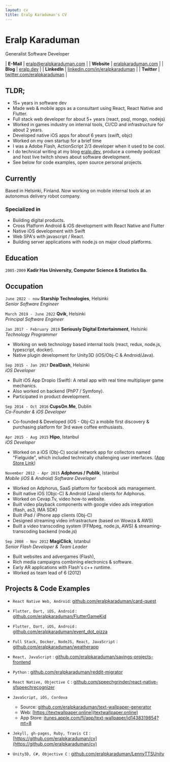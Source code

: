 ```yaml
---
layout: cv
title: Eralp Karaduman's CV
---
```


# Eralp Karaduman
Generalist Software Developer

| __E-Mail__   | [eralp@eralpkaraduman.com](mailto:eralp@eralpkaraduman.com)              | 
| __Website__  | [eralpkaraduman.com](https://eralpkaraduman.com)                         |
| __Blog__     | [eralp.dev](https://eralp.dev)                                           |
| __LinkedIn__ | [linkedin.com/in/eralpkaraduman](https://linkedin.com/in/eralpkaraduman) |
| __Twitter__  | [twitter.com/eralpkaraduman](https://twitter.com/eralpkaraduman)         |

## TLDR;

- 15+ years in software dev
- Made web & mobile apps as a consultant using React, React Native and Flutter.
- Full stack web developer for about 5+ years (react, psql, mongo, nodejs)
- Worked in games industry on internal tools, CI/CD and infrastructure for about 2 years.
- Developed native iOS apps for about 6 years (swift, objc)
- Worked on my own startup for a brief time
- I was a Adobe Flash, ActionScript 2/3 developer when it used to be cool.
- I do technical writing at my blog [eralp.dev](eralp.dev), produce a comedy podcast and host live twitch shows about software development.
- See below for code examples, open source personal projects.

## Currently

Based in Helsinki, Finland. Now working on mobile internal tools at an autonomus delivery robot company.


### Specialized in

- Building digital products.
- Cross Platform Android & iOS development with React Native and Flutter
- Native iOS development with Swift
- Web SPA's with javascript / React.
- Building server applications with node.js on major cloud platforms.


## Education

`2005-2009`
__Kadir Has University, Computer Science & Statistics Ba.__


## Occupation

`June 2022 - now`
__Starship Technologies__, Helsinki  
_Senior Software Engineer_


`March 2019 - June 2022`
__Qvik__, Helsinki  
_Principal Software Engineer_


`Jan 2017 - February 2019`
__Seriously Digital Entertainment__, Helsinki  
_Technology Programmer_

- Working on web technology based internal tools (react, redux, node.js, typescript, docker).
- Native plugin development for Unity3D (iOS/Obj-C & Android/Java).


`Sep 2015 - Jan 2017`
__DealDash__, Helsinki  
_iOS Developer_

- Built iOS App Dropio (Swift): A retail app with real time multiplayer game mechanics.
- Also worked on backend (PhP7 / Symfony).
- Participated in product development. 


`Sep 2014 - Oct 2016`
__CupsOn.Me__, Dublin  
_Co-Founder & iOS Developer_

- Co-founded & Developed (iOS - Obj-C) a mobile first discovery &
purchasing platform for 3rd wave coffee enthusiasts.


`Apr 2015 - Aug 2015`
__Hipo__, Istanbul  
_iOS Developer_

- Worked on a iOS (Obj-C) social network app for collectors named "Fielguide", 
which included technically challenging user interfaces.
([App Store Link](https://itunes.apple.com/us/app/fieldguide-for-everything/id879829383?mt=8))


`November 2012 - Apr 2015` 
__Adphorus / Publik__, Istanbul  
_Mobile (iOS & Android) Software Developer_

- Worked on Adphorus, SaaS platform for facebook ads management.
- Built native iOS (Objc-C) & Android (Java) clients for Adphorus.
- Worked on Cevap.Tv, video how-to website. 
- Built video playback components with google video ads integration (flash, as3, IMA SDK)
- Built iPad / iPhone app clients (Obj-C)
- Designed streaming video infrastracture (based on Wowza & AWS)
- Built a video transcoding system (FFMpeg, node.js, AWS) & streaming-transcoding backend (node.js)


`Sep 2008 - Nov 2012` __MagiClick__, Istanbul  
_Senior Flash Developer & Team Leader_

- Built websites and  advergames (Flash), 
- Rich media campaigns combining electronics & software.
- Early AR applications with Flash's c++ runtime.
- Worked as team lead of 6 (2012)

## Projects & Code Examples

- `React Native Web, Android`: [github.com/eralpkaraduman/card-quest](https://github.com/eralpkaraduman/card-quest)

- `Flutter, Dart, iOS, Android` : [github.com/eralpkaraduman/FlutterGameKid](https://github.com/eralpkaraduman/FlutterGameKid)

- `Flutter, Dart, iOS, Android` : [github.com/eralpkaraduman/event_dot_pizza](https://github.com/eralpkaraduman/event_dot_pizza)

- `Full Stack, Docker, NodeJS, React, JavaScript` : [github.com/eralpkaraduman/weatherapp](https://github.com/eralpkaraduman/weatherapp)

- `React, JavaScript` : [github.com/eralpkaraduman/savings-projects-frontend](http://github.com/eralpkaraduman/savings-projects-frontend)

- `Python` : [github.com/eralpkaraduman/reddit-migrator](https://github.com/eralpkaraduman/reddit-migrator)

- `React Native, Objective C` : [github.com/speechgrinder/react-native-sfspeechrecognizer](https://github.com/speechgrinder/react-native-sfspeechrecognizer)

- `JavaScript, iOS, Cordova`
  - Source: [github.com/eralpkaraduman/text-wallpaper-generator](https://github.com/eralpkaraduman/text-wallpaper-generator)
  - Web: [https://textwallpaper.online](textwallpaper.online)
  - App Store: [itunes.apple.com/fi/app/text-wallpaper/id1438319854?mt=8](https://itunes.apple.com/fi/app/text-wallpaper/id1438319854?mt=8)

- `Jekyll, gh-pages, Ruby, Travis CI` : [https://github.com/eralpkaraduman/cv](https://github.com/eralpkaraduman/cv)

- `Unity3D, C#, Objective C` : [github.com/eralpkaraduman/LennyTTSUnity](https://github.com/eralpkaraduman/LennyTTSUnity)
